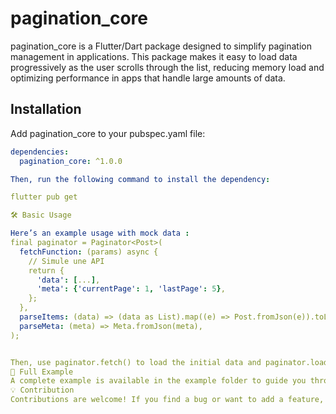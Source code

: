 # pagination_core

pagination_core is a Flutter/Dart package designed to simplify pagination management in applications. This package makes it easy to load data progressively as the user scrolls through the list, reducing memory load and optimizing performance in apps that handle large amounts of data.
## Installation

Add pagination_core to your pubspec.yaml file:

```yaml
dependencies:
  pagination_core: ^1.0.0

Then, run the following command to install the dependency:

flutter pub get

🛠️ Basic Usage

Here’s an example usage with mock data :
final paginator = Paginator<Post>(
  fetchFunction: (params) async {
    // Simule une API
    return {
      'data': [...],
      'meta': {'currentPage': 1, 'lastPage': 5},
    };
  },
  parseItems: (data) => (data as List).map((e) => Post.fromJson(e)).toList(),
  parseMeta: (meta) => Meta.fromJson(meta),
);


Then, use paginator.fetch() to load the initial data and paginator.loadNextPage() to load the next page. 
📄 Full Example
A complete example is available in the example folder to guide you through the integration into your project.
💡 Contribution
Contributions are welcome! If you find a bug or want to add a feature, feel free to submit a pull request.